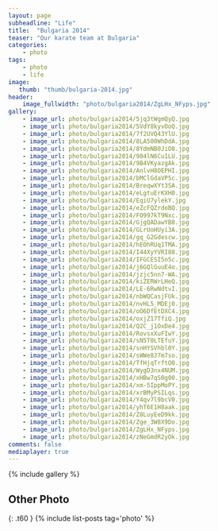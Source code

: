 ```yaml
---
layout: page
subheadline: "Life"
title:  "Bulgaria 2014"
teaser: "Our karate team at Bulgaria"
categories:
    - photo
tags:
    - photo
    - life
image:
   thumb: "thumb/bulgaria-2014.jpg"
header:
    image_fullwidth: "photo/bulgaria2014/ZgLHx_NFyps.jpg"
gallery:
    - image_url: photo/bulgaria2014/5jq3tWgmQyQ.jpg
    - image_url: photo/bulgaria2014/5VdY8kyvOoQ.jpg
    - image_url: photo/bulgaria2014/7f2UVQ43YlU.jpg
    - image_url: photo/bulgaria2014/8LA500WhDdA.jpg
    - image_url: photo/bulgaria2014/8YdmNB0JiO8.jpg
    - image_url: photo/bulgaria2014/904lN6Cu1LU.jpg
    - image_url: photo/bulgaria2014/9B4VKyazgAk.jpg
    - image_url: photo/bulgaria2014/AnlvH8OEPHI.jpg
    - image_url: photo/bulgaria2014/bMClGdaVP5c.jpg
    - image_url: photo/bulgaria2014/BreqwXYt3SA.jpg
    - image_url: photo/bulgaria2014/eLgtuErKXH0.jpg
    - image_url: photo/bulgaria2014/EqiU7ylekY.jpg
    - image_url: photo/bulgaria2014/eZcFQZrdoBQ.jpg
    - image_url: photo/bulgaria2014/FO997kT9Nxc.jpg
    - image_url: photo/bulgaria2014/GjgQADawYB8.jpg
    - image_url: photo/bulgaria2014/GLrUoHUyi3A.jpg
    - image_url: photo/bulgaria2014/gq_G2Gdescw.jpg
    - image_url: photo/bulgaria2014/hEOhRUq1TMA.jpg
    - image_url: photo/bulgaria2014/I44XyYVRI88.jpg
    - image_url: photo/bulgaria2014/IFGCESI5n5c.jpg
    - image_url: photo/bulgaria2014/j6GQlGuuE4o.jpg
    - image_url: photo/bulgaria2014/jzjc5nn7-WA.jpg
    - image_url: photo/bulgaria2014/kiZERWrLHeQ.jpg
    - image_url: photo/bulgaria2014/LE-6RwNdtvI.jpg
    - image_url: photo/bulgaria2014/nbWQCasjFUk.jpg
    - image_url: photo/bulgaria2014/nvHL5_MDEj0.jpg
    - image_url: photo/bulgaria2014/oO6DfEtDXC4.jpg
    - image_url: photo/bulgaria2014/oxjZ17TfiQ.jpg
    - image_url: photo/bulgaria2014/Q2C_j1OxDe4.jpg
    - image_url: photo/bulgaria2014/RovsxXuFIwY.jpg
    - image_url: photo/bulgaria2014/sN5T0LTEfuY.jpg
    - image_url: photo/bulgaria2014/snHYSVhbl0Y.jpg
    - image_url: photo/bulgaria2014/sWWe8J7m7so.jpg
    - image_url: photo/bulgaria2014/TfHjqTrftO0.jpg
    - image_url: photo/bulgaria2014/WygD3nx4NUM.jpg
    - image_url: photo/bulgaria2014/xHBw7qS0g00.jpg
    - image_url: photo/bulgaria2014/xm-5IppMoPY.jpg
    - image_url: photo/bulgaria2014/xrBMyPSILqs.jpg
    - image_url: photo/bulgaria2014/Y4qv7l9bcV0.jpg
    - image_url: photo/bulgaria2014/yhT6E1H8aak.jpg
    - image_url: photo/bulgaria2014/Z8LuyEeD9kk.jpg
    - image_url: photo/bulgaria2014/Zge_3W8X9Do.jpg
    - image_url: photo/bulgaria2014/ZgLHx_NFyps.jpg
    - image_url: photo/bulgaria2014/zNeGmdR2yOk.jpg
comments: false
mediaplayer: true
---
```


{% include gallery %}


## Other Photo
{: .t60 }
{% include list-posts tag='photo' %}

